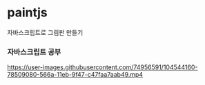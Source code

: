 # paintjs
자바스크립트로 그림판 만들기
### 자바스크립트 공부
https://user-images.githubusercontent.com/74956591/104544160-78509080-566a-11eb-9f47-c47faa7aab49.mp4
